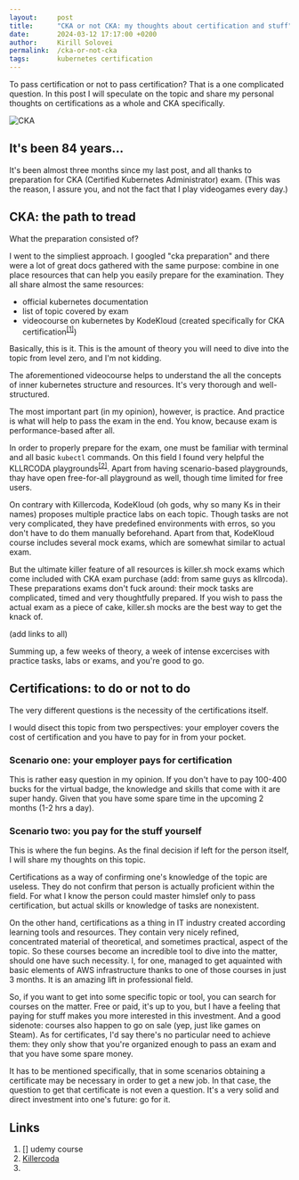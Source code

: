 ```yaml
---
layout:     post
title:      "CKA or not CKA: my thoughts about certification and stuff"
date:       2024-03-12 17:17:00 +0200
author:     Kirill Solovei
permalink:  /cka-or-not-cka
tags:       kubernetes certification
---
```


To pass certification or not to pass certification? That is a one complicated question. In this post I will speculate on the topic and share my personal thoughts on certifications as a whole and CKA specifically.

<!--more-->

![CKA](../assets/not_yet_here.webp)

## It's been 84 years…

It's been almost three months since my last post, and all thanks to preparation for CKA (Certified Kubernetes Administrator) exam. (This was the reason, I assure you, and not the fact that I play videogames every day.)

## CKA: the path to tread

What the preparation consisted of?

I went to the simpliest approach. I googled "cka preparation" and there were a lot of great docs gathered with the same purpose: combine in one place resources that can help you easily prepare for the examination. They all share almost the same resources:

- official kubernetes documentation
- list of topic covered by exam
- videocourse on kubernetes by KodeKloud (created specifically for CKA certification<sup>[[1]](#links)</sup>)

Basically, this is it. This is the amount of theory you will need to dive into the topic from level zero, and I'm not kidding.

The aforementioned videocourse helps to understand the all the concepts of inner kubernetes structure and resources. It's very thorough and well-structured.

The most important part (in my opinion), however, is practice. And practice is what will help to pass the exam in the end. You know, because exam is performance-based after all.

In order to properly prepare for the exam, one must be familiar with terminal and all basic `kubectl` commands. On this field I found very helpful the KLLRCODA playgrounds<sup>[[2]](#links)</sup>. Apart from having scenario-based playgrounds, thay have open free-for-all playground as well, though time limited for free users.

On contrary with Killercoda, KodeKloud (oh gods, why so many Ks in their names) proposes multiple practice labs on each topic. Though tasks are not very complicated, they have predefined environments with erros, so you don't have to do them manually beforehand. Apart from that, KodeKloud course includes several mock exams, which are somewhat similar to actual exam.

But the ultimate killer feature of all resources is killer.sh mock exams which come included with CKA exam purchase (add: from same guys as kllrcoda). These preparations exams don't fuck around: their mock tasks are complicated, timed and very thoughtfully prepared. If you wish to pass the actual exam as a piece of cake, killer.sh mocks are the best way to get the knack of.

(add links to all)

Summing up, a few weeks of theory, a week of intense excercises with practice tasks, labs or exams, and you're good to go.

## Certifications: to do or not to do

The very different questions is the necessity of the certifications itself.

I would disect this topic from two perspectives: your employer covers the cost of certification and you have to pay for in from your pocket.

### Scenario one: your employer pays for certification

This is rather easy question in my opinion. If you don't have to pay 100-400 bucks for the virtual badge, the knowledge and skills that come with it are super handy. Given that you have some spare time in the upcoming 2 months (1-2 hrs a day).

### Scenario two: you pay for the stuff yourself

This is where the fun begins. As the final decision if left for the person itself, I will share my thoughts on this topic.

Certifications as a way of confirming one's knowledge of the topic are useless. They do not confirm that person is actually proficient within the field. For what I know the person could master himslef only to pass certification, but actual skills or knowledge of tasks are nonexistent.

On the other hand, certifications as a thing in IT industry created according learning tools and resources. They contain very nicely refined, concentrated material of theoretical, and sometimes practical, aspect of the topic. So these courses become an incredible tool to dive into the matter, should one have such necessity. I, for one, managed to get aquainted with basic elements of AWS infrastructure thanks to one of those courses in just 3 months. It is an amazing lift in professional field.

So, if you want to get into some specific topic or tool, you can search for courses on the matter. Free or paid, it's up to you, but I have a feeling that paying for stuff makes you more interested in this investment. And a good sidenote: courses also happen to go on sale (yep, just like games on Steam). As for certificates, I'd say there's no particular need to achieve them: they only show that you're organized enough to pass an exam and that you have some spare money.

It has to be mentioned specifically, that in some scenarios obtaining a certificate may be necessary in order to get a new job. In that case, the question to get that certificate is not even a question. It's a very solid and direct investment into one's future: go for it.

## Links

1. [] udemy course
2. [Killercoda](https://killercoda.com/)
3. 
